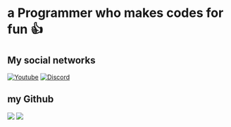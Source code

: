 # a Programmer who makes codes for fun 👍

## My social networks
[![Youtube](https://img.shields.io/badge/YouTube-FF0000?style=for-the-badge&logo=youtube&logoColor=white)](https://www.youtube.com/channel/UCdOS2LIS1up0eeE3KNqlgqg)
[![Discord](https://img.shields.io/badge/Discord-7289DA?style=for-the-badge&logo=discord&logoColor=white)](https://github.com/GuineaPigUuhh/GuineaPigUuhh/blob/main/secret/stop/STOP/younotstop%3F/aaaaaaa/STOOPPPPPPPPPP/AAAAAAAAAAAAAAAAAAAAAAAAAAAAAAAAAAAAAAA/okyounotstop/youwin/discord.md)

## my Github
<img src="https://github-readme-stats.vercel.app/api?username=GuineaPigUuhh&theme=dark&show_icons=true" />
<img src="https://github-readme-stats.vercel.app/api/top-langs/?username=GuineaPiguuhh&theme=dark&show_icons=true" />
